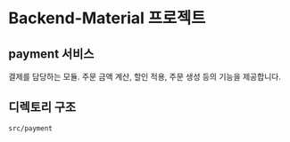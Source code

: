 # Backend-Material 프로젝트


## payment 서비스

결제를 담당하는 모듈. 주문 금액 계산, 할인 적용, 주문 생성 등의 기능을 제공합니다.


## 디렉토리 구조

```
src/payment
```
